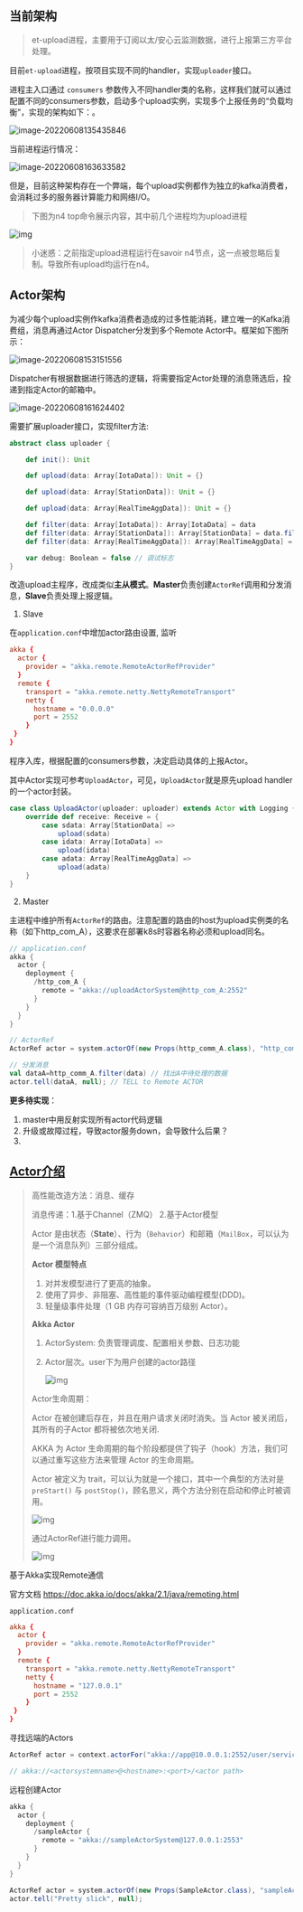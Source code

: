 ## 当前架构

> et-upload进程，主要用于订阅以太/安心云监测数据，进行上报第三方平台处理。

目前`et-upload`进程，按项目实现不同的handler，实现`uploader`接口。

进程主入口通过 `consumers` 参数传入不同handler类的名称，这样我们就可以通过配置不同的consumers参数，启动多个upload实例，实现多个上报任务的“负载均衡”，实现的架构如下：。

![image-20220608135435846](imgs/uploader高性能改造方案/image-20220608135435846.png)

当前进程运行情况：

![image-20220608163633582](imgs/uploader高性能改造方案/image-20220608163633582.png)

但是，目前这种架构存在一个弊端，每个upload实例都作为独立的kafka消费者，会消耗过多的服务器计算能力和网络I/O。

> 下图为n4 top命令展示内容，其中前几个进程均为upload进程

![img](imgs/uploader高性能改造方案/企业微信截图_16546578855616.png)

> 小迷惑：之前指定upload进程运行在savoir n4节点，这一点被忽略后复制。导致所有upload均运行在n4。



## Actor架构

为减少每个upload实例作kafka消费者造成的过多性能消耗，建立唯一的Kafka消费组，消息再通过Actor Dispatcher分发到多个Remote Actor中。框架如下图所示：

![image-20220608153151556](imgs/uploader高性能改造方案/image-20220608153151556.png)





Dispatcher有根据数据进行筛选的逻辑，将需要指定Actor处理的消息筛选后，投递到指定Actor的邮箱中。

![image-20220608161624402](imgs/uploader高性能改造方案/image-20220608161624402.png)

需要扩展uploader接口，实现filter方法:

```scala
abstract class uploader {

    def init(): Unit

    def upload(data: Array[IotaData]): Unit = {}

    def upload(data: Array[StationData]): Unit = {}

    def upload(data: Array[RealTimeAggData]): Unit = {}

    def filter(data: Array[IotaData]): Array[IotaData] = data
    def filter(data: Array[StationData]): Array[StationData] = data.filter(d => d.data.nonEmpty && d.data.get.nonEmpty)
    def filter(data: Array[RealTimeAggData]): Array[RealTimeAggData] = data.filter(x => x.data.nonEmpty)

    var debug: Boolean = false // 调试标志
}
```



改造upload主程序，改成类似**主从模式**。**Master**负责创建`ActorRef`调用和分发消息，**Slave**负责处理上报逻辑。

1. Slave

在`application.conf`中增加actor路由设置, 监听

```conf
akka {
  actor {
    provider = "akka.remote.RemoteActorRefProvider"
  }
  remote {
    transport = "akka.remote.netty.NettyRemoteTransport"
    netty {
      hostname = "0.0.0.0"
      port = 2552
    }
 }
}
```

程序入库，根据配置的consumers参数，决定启动具体的上报Actor。

其中Actor实现可参考`UploadActor`，可见，`UploadActor`就是原先upload handler的一个actor封装。

```scala
case class UploadActor(uploader: uploader) extends Actor with Logging {
    override def receive: Receive = {
        case sdata: Array[StationData] =>
            upload(sdata)
        case idata: Array[IotaData] =>
            upload(idata)
        case adata: Array[RealTimeAggData] =>
            upload(adata)
    }
}
```





2. Master

主进程中维护所有`ActorRef`的路由。注意配置的路由的host为upload实例类的名称（如下http_com_A），这要求在部署k8s时容器名称必须和upload同名。

```scala
// application.conf
akka {
  actor {
    deployment {
      /http_com_A {
        remote = "akka://uploadActorSystem@http_com_A:2552"
      }
    }
  }
}

// ActorRef
ActorRef actor = system.actorOf(new Props(http_comm_A.class), "http_com_A");

// 分发消息
val dataA=http_comm_A.filter(data) // 找出A中待处理的数据
actor.tell(dataA, null); // TELL to Remote ACTOR
```



**更多待实现**：

1. master中用反射实现所有actor代码逻辑
2. 升级或故障过程，导致actor服务down，会导致什么后果？
3. 



## [Actor介绍](https://zhuanlan.zhihu.com/p/38662453)

> 高性能改造方法：消息、缓存
>
> 消息传递：1.基于Channel（ZMQ） 2.基于Actor模型
>
> Actor 是由状态（**State**）、行为（`Behavior`）和邮箱（`MailBox`，可以认为是一个消息队列）三部分组成。
>
> **Actor 模型特点**
>
> 1. 对并发模型进行了更高的抽象。
> 2. 使用了异步、非阻塞、高性能的事件驱动编程模型(DDD)。
> 3. 轻量级事件处理（1 GB 内存可容纳百万级别 Actor）。
>
> **Akka Actor**
>
> 1. ActorSystem: 负责管理调度、配置相关参数、日志功能
>
> 2. Actor层次。user下为用户创建的actor路径
>
>    ![img](https://pic1.zhimg.com/80/v2-d59fa68a4e1f2886d88e51153251bd5c_720w.jpg)
>
> Actor生命周期：
>
> Actor 在被创建后存在，并且在用户请求关闭时消失。当 Actor 被关闭后，其所有的子Actor 都将被依次地关闭.
>
> AKKA 为 Actor 生命周期的每个阶段都提供了钩子（hook）方法，我们可以通过重写这些方法来管理 Actor 的生命周期。
>
> Actor 被定义为 trait，可以认为就是一个接口，其中一个典型的方法对是`preStart()` 与 `postStop()`，顾名思义，两个方法分别在启动和停止时被调用。
>
> ![img](imgs/uploader高性能改造方案/v2-b298fc6767cb87dc5eeaf6908cbcf89f_720w.jpg)
>
> 通过ActorRef进行能力调用。
>
> ![img](imgs/uploader高性能改造方案/v2-965eb6e048d27a1c194e641df2c4afbe_720w.jpg)

基于Akka实现Remote通信

官方文档 https://doc.akka.io/docs/akka/2.1/java/remoting.html



`application.conf`

```conf
akka {
  actor {
    provider = "akka.remote.RemoteActorRefProvider"
  }
  remote {
    transport = "akka.remote.netty.NettyRemoteTransport"
    netty {
      hostname = "127.0.0.1"
      port = 2552
    }
 }
}
```



寻找远端的Actors

```java
ActorRef actor = context.actorFor("akka://app@10.0.0.1:2552/user/serviceA/worker");

// akka://<actorsystemname>@<hostname>:<port>/<actor path>

```

远程创建Actor

```java
akka {
  actor {
    deployment {
      /sampleActor {
        remote = "akka://sampleActorSystem@127.0.0.1:2553"
      }
    }
  }
}

ActorRef actor = system.actorOf(new Props(SampleActor.class), "sampleActor");
actor.tell("Pretty slick", null);
```

